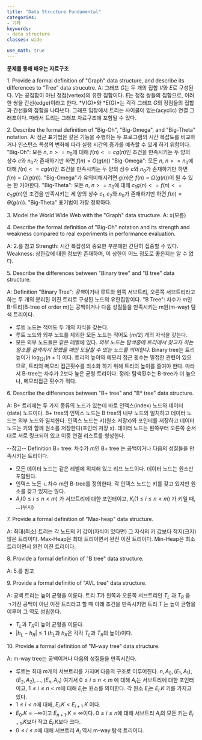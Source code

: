 ```yaml
---
title: "Data Structure Fundamental"
categories:
- 기타
keywords:
- data structure
classes: wide

use_math: true
---
```

**문제를 통해 배우는 자료구조**
<!--more-->


1\. Provide a formal definition of "Graph" data structure, and describe its differences to "Tree" data strucutre.
A: 
그래프 *G*는 두 개의 집합 *V*와 *E*로 구성된다. *V*는 공집합이 아닌 정점(vertex)의 유한 집합이다. *E*는 정점 쌍들의 집합으로, 이러한 쌍을 간선(edge)이라고 한다. 
*V(G)*와 *E(G)*는 각각 그래프 *G*의 정점들의 집합과 간선들의 잡합을 나타낸다. 
그래프 입장에서 트리는 사이클이 없는(acyclic) 연결 그래프이다. 따라서 트리는 그래프 자료구조에 포함될 수 있다. 

2\. Describe the formal definition of "Big-Oh", "Big-Omega", and "Big-Theta" notation.
A: 
점근 표기법은 같은 기능을 수행하는 두 프로그램의 시간 복잡도를 비교하거나 인스턴스 특성의 변화에 따라 실행 시간의 증가를 예측할 수 있게 하기 위함이다. 
"Big-Oh": 모든 $n$, $n >= n_0$에 대해 $f(n) <= cg(n)$인 조건을 만족시키는 두 양의 상수 $c$와 $n_0$가 존재하기만 하면 $f(n)= O(g(n))$
"Big-Omega": 모든 $n$, $n >= n_0$에 대해 $f(n) <= cg(n)$인 조건을 만족시키는 두 양의 상수 $c$와 $n_0$가 존재하기만 하면 $f(n)= \Omega(g(n))$. 
"Big-Omega"가 유의미해지려면 $g(n)$은 $f(n) = \Omega(g(n))$이 될 수 있는 한 커야한다.
"Big-Theta": 모든 $n$, $n >= n_0$에 대해 $c_1g(n) <= f(n) <= c_2g(n)$인 조건을 만족시키는 세 양의 상수 $c_1, c_2$와 $n_0$가 존재하기만 하면 $f(n)= \Theta(g(n))$. 
"Big-Theta" 표기법이 가장 정확하다. 

3\. Model the World Wide Web with the "Graph" data structure. 
A: x(모름)

4\. Describe the formal definition of "Big-Oh" notation and its strength and weakness compared to real experiments in performance evaluation. 

A: 
2.를 참고 
Strength: 시간 복잡성의 중요한 부분에만 간단히 집중할 수 있다. 
Weakness: 상한값에 대한 정보만 존재하며, 이 상한이 어느 정도로 좋은지는 알 수 없다. 

5\. Describe the differences between "Binary tree" and "B tree" data structure.

A: 
Definition
"Binary Tree": *공백*이거나 루트와 왼쪽 서브트리, 오른쪽 서브트리라고 하는 두 개의 분리된 이진 트리로 구성된 노드의 유한집합이다. 
"B Tree": 차수가 $m$인 B-트리(B-tree of order m)는 공백이거나 다음 성질들을 만족시키는 m원(m-way) 탐색 트리이다. 
-  루트 노드는 적어도 두 개의 자식을 갖는다. 
-  루트 노드와 외부 노드를 제외한 모든 노드는 적어도 $[m/2]$ 개의 자식을 갖는다. 
-  모든 외부 노드들은 같은 레벨에 있다. 
*외부 노드는 탐색중에 트리에서 찾고자 하는 원소를 검색하지 못했을 때만 도달할 수 있는 노드를 의미한다.*
Binary tree는 트리 높이가 $\log_(2)(n+1)$ 이다. 트리의 높이와 메모리 접근 횟수는 밀접한 관련이 있으므로, 트리의 메모리 접근횟수를 최소화 하기 위해
트리의 높이를 줄여야 한다. 따라서 B-tree는 차수가 2보다 높은 균형 트리이다. 
정리: 탐색횟수는 B-tree가 더 높으나, 메모리접근 횟수가 적다. 

6\. Describe the differences between "B+ tree" and "B* tree" data structure. 

A: 
B+ 트리에는 두 가지 종류의 노드가 있는데 바로 인덱스(index) 노드와 데이터(data) 노드이다. 
B+ tree의 인덱스 노드는 B tree의 내부 노드와 일치하고 데이터 노드는  외부 노드와 일치한다. 
인덱스 노드는 키(원소 저장x)와 포인터를 저장하고 데이터 노드는 키와 함께 원소를 저장한다(포인터 저장 x). 
데이터 노드는 왼쪽부터 오른쪽 순서대로 서로 링크되어 있고 이중 연결 리스트를 형성한다. 

--참고--
Definition
B+ tree: 차수가 *m*인 B+ tree 는 공백이거나 다음의 성질들을 만족시키는 트리이다. 
- 모든 데이터 노드는 같은 레벨에 위치해 있고 리프 노드이다. 데이터 노드는 원소만 포함된다. 
- 인덱스 노든 ㄴ차수 m인 B-tree를 정의한다. 각 인덱스 노드는 키를 갖고 있지만 원소를 갖고 있지는 않다. 
- $A_i(0 \le i \le n < m)$ 가 서브트리에 대한 포인터이고, $K_i(1 \le i \le n < m)$ 가 키일 때, ...(무시)

7\. Provide a formal definition of "Max-heap" data structure. 

A: 
최대(최소) 트리는 각 노드의 키 값이(자식이 있다면) 그 자식의 키 값보다 작지(크지)않은 트리이다. Max-Heap은 최대 트리이면서 완전 이진 트리이다.
Min-Heap은 최소 트리이면서 완전 이진 트리이다.

8\. Provide a formal definition of "B tree" data structure. 

A: 
5.를 참고

9\. Provide a formal definitio of "AVL tree" data structure. 

A: 
공백 트리는 높이 균형을 이룬다. 트리 $T$가 왼쪽과 오른쪽 서브트리인 $T_L$ 과 $T_R$ 을 ㄱ가진 공백이 아닌 이진 트리라고 할 때 아래 조건을 만족시키면 트리 $T$ 는 높이 균형을 이루며 그 역도 성립한다. 
- $T_L$과 $T_R$이 높이 균형을 이룬다. 
- $|h_L - h_R| \le 1$ ($h_L$과 $h_R$은 각각 $T_L$과 $T_R$의 높이)이다.

10\. Provide a formal definition of "M-way tree" data structure. 

A: 
m-way tree는 공백이거나 다음의 성질들을 만족시킨다. 
- 루트는 최대 $m$개의 서브트리를 가지며 다음의 구조로 이루어진다. 
$n, A_0, (E_1, A_1), (E_2, A_2), ..., (E_n, A_n)$
여기서 $0 \le i \le n < m$ 에 대해 $A_i$는 서브트리에 대한 포인터이고, $1 \le i \le n < m$에 대해 $E_i$는 원소를 의미한다. 각 원소 $E_i$는 $E_i.K$ 키를 가지고 있다. 
- $1 \le i < n$에 대해, $E_i.K < E_{i+1}.K$ 이다.
- $E_0.K = -\infty$이고 $E_{n+1}.K = \infty$이다. $0 \le i \le n$에 대해 서브트리 $A_i$의 모든 키는 $E_{i+1}.K$보다 작고 $E_i.K$보다 크다. 
- $0 \le i \le n$에 대해 서브트리 $A_i$ 역시 m-way 탐색 트리이다. 

